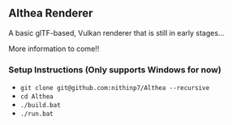 ## Althea Renderer

A basic glTF-based, Vulkan renderer that is still in early stages...

More information to come!!

### Setup Instructions (Only supports Windows for now)
- `git clone git@github.com:nithinp7/Althea --recursive`
- `cd Althea`
- `./build.bat`
- `./run.bat`
